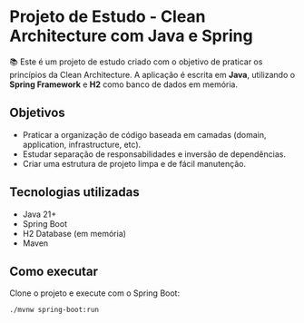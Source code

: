 # Projeto de Estudo - Clean Architecture com Java e Spring

📚 Este é um projeto de estudo criado com o objetivo de praticar os princípios da Clean Architecture. A aplicação é escrita em **Java**, utilizando o **Spring Framework** e **H2** como banco de dados em memória.

## Objetivos

- Praticar a organização de código baseada em camadas (domain, application, infrastructure, etc).
- Estudar separação de responsabilidades e inversão de dependências.
- Criar uma estrutura de projeto limpa e de fácil manutenção.

## Tecnologias utilizadas

- Java 21+
- Spring Boot
- H2 Database (em memória)
- Maven

## Como executar

Clone o projeto e execute com o Spring Boot:
```bash
./mvnw spring-boot:run
